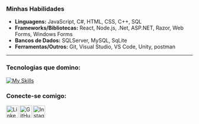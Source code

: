 ### Minhas Habilidades

* **Linguagens:** JavaScript, C#, HTML, CSS, C++, SQL
* **Frameworks/Bibliotecas:** React, Node.js, .Net, ASP.NET, Razor, Web Forms, Windows Forms
* **Bancos de Dados:** SQLServer, MySQL, SqLite
* **Ferramentas/Outros:** Git, Visual Studio, VS Code, Unity, postman

---

### Tecnologias que domino:

[![My Skills](https://skillicons.dev/icons?i=js,react,nodejs,dotnet,cs,html,css,powershell,mysql,sqlite,visualstudio,vscode,unity,postman)](https://skillicons.dev)

### Conecte-se comigo:

[<img align="left" alt="LinkedIn" width="33px" src="https://skillicons.dev/icons?i=linkedin" />](https://www.linkedin.com/in/eduardo-lima-6691291bb/)
[<img align="left" alt="GitHub" width="33px" src="https://skillicons.dev/icons?i=github" />](https://github.com/eduardoolima)
[<img align="left" alt="Instagram" width="33px" src="https://skillicons.dev/icons?i=instagram" />](https://www.instagram.com/eduardo_olima1/)
